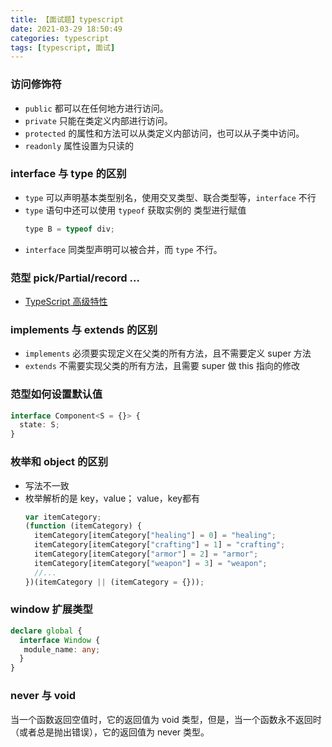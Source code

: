 ```yaml
---
title: 【面试题】typescript
date: 2021-03-29 18:50:49
categories: typescript
tags: [typescript, 面试]
---
```


### 访问修饰符

- `public` 都可以在任何地方进行访问。
- `private` 只能在类定义内部进行访问。
- `protected` 的属性和方法可以从类定义内部访问，也可以从子类中访问。
- `readonly` 属性设置为只读的

### interface 与 type 的区别

- `type` 可以声明基本类型别名，使用交叉类型、联合类型等，`interface` 不行
- `type` 语句中还可以使用 `typeof` 获取实例的 类型进行赋值
  ```js
  type B = typeof div;
  ```
- `interface` 同类型声明可以被合并，而 `type` 不行。

### 范型 pick/Partial/record ...

- [TypeScript 高级特性](https://mp.weixin.qq.com/s/VWggn-5JdbJon6ZzxHPqHw)

### implements 与 extends 的区别

- `implements` 必须要实现定义在父类的所有方法，且不需要定义 super 方法
- `extends` 不需要实现父类的所有方法，且需要 super 做 this 指向的修改

### 范型如何设置默认值
```ts
interface Component<S = {}> {
  state: S;
}
```

### 枚举和 object 的区别
- 写法不一致
- 枚举解析的是 key，value； value，key都有
  ```js
  var itemCategory;
  (function (itemCategory) {
    itemCategory[itemCategory["healing"] = 0] = "healing";
    itemCategory[itemCategory["crafting"] = 1] = "crafting";
    itemCategory[itemCategory["armor"] = 2] = "armor";
    itemCategory[itemCategory["weapon"] = 3] = "weapon";
    //...
  })(itemCategory || (itemCategory = {}));
  ```

### window 扩展类型
```ts
declare global {
  interface Window {
   module_name: any;
  }
}
```

### never 与 void
当一个函数返回空值时，它的返回值为 void 类型，但是，当一个函数永不返回时（或者总是抛出错误），它的返回值为 never 类型。

### 